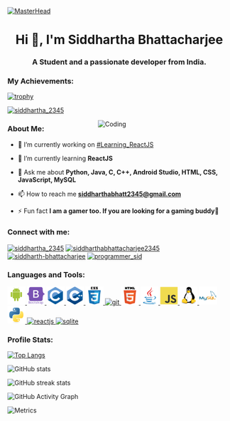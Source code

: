 [![MasterHead](https://www.digitalsolutionservices.com/img/services/website1.gif)](https://github.com/SiddharthaBhattacharjee)
<h1 align="center">Hi 👋, I'm Siddhartha Bhattacharjee</h1>
<h3 align="center">A Student and a passionate developer from India.</h3>


<h3 align="left">My Achievements:</h3>

[![trophy](https://github-profile-trophy.vercel.app/?username=SiddharthaBhattacharjee&theme=discord)](https://github.com/ryo-ma/github-profile-trophy)


<p align="left"> <a href="https://twitter.com/siddhartha_2345" target="blank"><img src="https://img.shields.io/twitter/follow/siddhartha_2345?logo=twitter&style=for-the-badge" alt="siddhartha_2345" /></a> </p>

<img align="right" alt="Coding" width="300" src="https://i.pinimg.com/originals/e4/26/70/e426702edf874b181aced1e2fa5c6cde.gif">

<h3 align="left">About Me:</h3>

- 🔭 I’m currently working on [#Learning_ReactJS](https://github.com/SiddharthaBhattacharjee/Learning_React)

- 🌱 I’m currently learning **ReactJS**

- 💬 Ask me about **Python, Java, C, C++, Android Studio, HTML, CSS, JavaScript, MySQL**

- 📫 How to reach me **siddharthabhatt2345@gmail.com**

- ⚡ Fun fact **I am a gamer too. If you are looking for a gaming buddy👀**

<h3 align="left">Connect with me:</h3>
<p align="left">
<a href="https://twitter.com/siddhartha_2345" target="blank"><img align="center" src="https://raw.githubusercontent.com/rahuldkjain/github-profile-readme-generator/master/src/images/icons/Social/twitter.svg" alt="siddhartha_2345" height="30" width="40" /></a>
<a href="https://linkedin.com/in/siddharthabhattacharjee2345" target="blank"><img align="center" src="https://raw.githubusercontent.com/rahuldkjain/github-profile-readme-generator/master/src/images/icons/Social/linked-in-alt.svg" alt="siddharthabhattacharjee2345" height="30" width="40" /></a>
<a href="https://stackoverflow.com/users/16950216/siddharth-bhattacharjee" target="blank"><img align="center" src="https://raw.githubusercontent.com/rahuldkjain/github-profile-readme-generator/master/src/images/icons/Social/stack-overflow.svg" alt="siddharth-bhattacharjee" height="30" width="40" /></a>
<a href="https://instagram.com/programmer_sid" target="blank"><img align="center" src="https://raw.githubusercontent.com/rahuldkjain/github-profile-readme-generator/master/src/images/icons/Social/instagram.svg" alt="programmer_sid" height="30" width="40" /></a>
</p>

<h3 align="left">Languages and Tools:</h3>
<p align="left"> <a href="https://developer.android.com" target="_blank" rel="noreferrer"> <img src="https://raw.githubusercontent.com/devicons/devicon/master/icons/android/android-original-wordmark.svg" alt="android" width="40" height="40"/> </a> <a href="https://getbootstrap.com" target="_blank" rel="noreferrer"> <img src="https://raw.githubusercontent.com/devicons/devicon/master/icons/bootstrap/bootstrap-plain-wordmark.svg" alt="bootstrap" width="40" height="40"/> </a><a href="https://www.cprogramming.com/" target="_blank" rel="noreferrer"> <img src="https://raw.githubusercontent.com/devicons/devicon/master/icons/c/c-original.svg" alt="c" width="40" height="40"/> </a> <a href="https://www.w3schools.com/cpp/" target="_blank" rel="noreferrer"> <img src="https://raw.githubusercontent.com/devicons/devicon/master/icons/cplusplus/cplusplus-original.svg" alt="cplusplus" width="40" height="40"/> </a> <a href="https://www.w3schools.com/css/" target="_blank" rel="noreferrer"> <img src="https://raw.githubusercontent.com/devicons/devicon/master/icons/css3/css3-original-wordmark.svg" alt="css3" width="40" height="40"/> </a> <a href="https://git-scm.com/" target="_blank" rel="noreferrer"> <img src="https://www.vectorlogo.zone/logos/git-scm/git-scm-icon.svg" alt="git" width="40" height="40"/> </a> <a href="https://www.w3.org/html/" target="_blank" rel="noreferrer"> <img src="https://raw.githubusercontent.com/devicons/devicon/master/icons/html5/html5-original-wordmark.svg" alt="html5" width="40" height="40"/> </a> <a href="https://www.java.com" target="_blank" rel="noreferrer"> <img src="https://raw.githubusercontent.com/devicons/devicon/master/icons/java/java-original.svg" alt="java" width="40" height="40"/> </a> <a href="https://developer.mozilla.org/en-US/docs/Web/JavaScript" target="_blank" rel="noreferrer"> <img src="https://raw.githubusercontent.com/devicons/devicon/master/icons/javascript/javascript-original.svg" alt="javascript" width="40" height="40"/> </a>  <a href="https://www.linux.org/" target="_blank" rel="noreferrer"> <img src="https://raw.githubusercontent.com/devicons/devicon/master/icons/linux/linux-original.svg" alt="linux" width="40" height="40"/>  <a href="https://www.mysql.com/" target="_blank" rel="noreferrer"> <img src="https://raw.githubusercontent.com/devicons/devicon/master/icons/mysql/mysql-original-wordmark.svg" alt="mysql" width="40" height="40"/> </a> <a href="https://www.python.org" target="_blank" rel="noreferrer"> <img src="https://raw.githubusercontent.com/devicons/devicon/master/icons/python/python-original.svg" alt="python" width="40" height="40"/> </a> <a href="https://www.reactjs.org/" target="_blank" rel="noreferrer"> <img src="https://www.vectorlogo.zone/logos/reactjs/reactjs-icon.svg" alt="reactjs" width="40" height="40"/> </a> <a href="https://www.sqlite.org/" target="_blank" rel="noreferrer"> <img src="https://www.vectorlogo.zone/logos/sqlite/sqlite-icon.svg" alt="sqlite" width="40" height="40"/> </a> 
 </p>
<h3 align="left">Profile Stats:</h3>

[![Top Langs](https://github-readme-stats.vercel.app/api/top-langs/?username=SiddharthaBhattacharjee&theme=nord)](https://github.com/anuraghazra/github-readme-stats)

![GitHub stats](https://github-readme-stats.vercel.app/api?username=SiddharthaBhattacharjee&show_icons=true&theme=nord)  

![GitHub streak stats](https://github-readme-streak-stats.herokuapp.com/?user=SiddharthaBhattacharjee&theme=nord)  

![GitHub Activity Graph](https://activity-graph.herokuapp.com/graph?username=SiddharthaBhattacharjee&theme=nord)

![Metrics](https://metrics.lecoq.io/SiddharthaBhattacharjee?template=classic&config.timezone=Asia%2FCalcutta)

